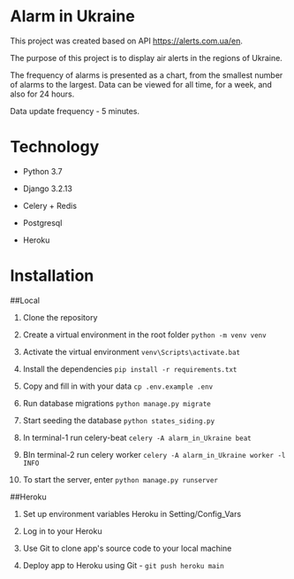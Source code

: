 # Alarm in Ukraine
This project was created based on API https://alerts.com.ua/en.

The purpose of this project is to display air alerts in the regions of Ukraine.

The frequency of alarms is presented as a chart, from the smallest number of alarms to the largest.
Data can be viewed for all time, for a week, and also for 24 hours.

Data update frequency - 5 minutes.

# Technology

- Python 3.7

- Django 3.2.13

- Celery + Redis

- Postgresql

- Heroku


# Installation 
##Local

1. Clone the repository

2. Create a virtual environment in the root folder `python -m venv venv`

3. Activate the virtual environment `venv\Scripts\activate.bat`

4. Install the dependencies `pip install -r requirements.txt`

5. Copy and fill in with your data `cp .env.example .env`

6. Run database migrations `python manage.py migrate`

7. Start seeding the database `python states_siding.py`

8. In terminal-1 run celery-beat
`celery -A alarm_in_Ukraine beat`

9. ВIn terminal-2 run celery worker
`celery -A alarm_in_Ukraine worker -l INFO`

10. To start the server, enter `python manage.py runserver`


##Heroku
1. Set up environment variables Heroku in Setting/Config_Vars

2. Log in to your Heroku

3. Use Git to clone app's source code to your local machine

4. Deploy app to Heroku using Git - `git push heroku main`





